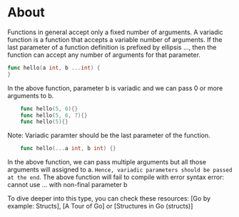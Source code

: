 # About
Functions in general accept only a fixed number of arguments. A variadic function is a function that accepts a variable number of arguments. If the last parameter of a function definition is prefixed by ellipsis ..., then the function can accept any number of arguments for that parameter.

```go
func hello(a int, b ...int) {
}
```

In the above function, parameter b is variadic and we can pass 0 or more arguments to b.

```go
    func hello(5, 6){}
    func hello(5, 6, 7){}
    func hello(5){}
```

Note:
Variadic paramter should be the last parameter of the function.

```go
    func hello(...a int, b int) {}
```
In the above function, we can pass multiple arguments but all those arguments will assigned to a.
`Hence, variadic parameters should be passed at the end`. The above function will fail to compile with error syntax error: cannot use ... with non-final parameter b


To dive deeper into this type, you can check these resources: [Go by example: Structs], [A Tour of Go] or [Structures in Go (structs)]



